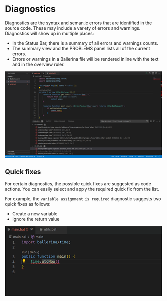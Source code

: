 # Diagnostics

Diagnostics are the syntax and semantic errors that are identified in the source code. These may include a variety of errors and warnings. Diagnostics will show up in multiple places:

* In the Status Bar, there is a summary of all errors and warnings counts.
* The summary view and the PROBLEMS panel lists all of the current errors.
* Errors or warnings in a Ballerina file will be rendered inline with the text and in the overview ruler.

![Diagnostics](/en/docs/img/edit-the-code/diagnostics/diagnostics.png?raw=true)

## Quick fixes

For certain diagnostics, the possible quick fixes are suggested as code actions. You can easily select and apply the required quick fix from the list. 

For example, the `variable assignment is required` diagnostic suggests two quick fixes as follows: 
- Create a new variable
- Ignore the return value

![Quickfixes](/en/docs/img/edit-the-code/diagnostics/quickfixes.gif?raw=true)